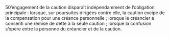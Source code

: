 50’engagement de la caution disparaît indépendamment de l’obligation principale :
lorsque, sur poursuites dirigées contre elle, la caution excipe de la
compensation pour une créance personnelle ; lorsque le créancier a consenti une
remise de dette à la seule caution ; lorsque la confusion s’opère entre la
personne du créancier et de la caution.